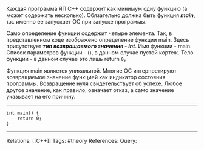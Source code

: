 Каждая программа ЯП C++ содержит как минимум одну функцию (а может содержать несколько). Обязательно должна быть функция ***main***, т.к. именно ее запускает ОС при запуске программы. 

Само определение функции содержит четыре элемента. Так, в представленном коде изображено определение функции main. Здесь присутствует ***тип возвращаемого значения - int***. Имя функции - main. Список параметров функции - (), в данном случае пустой кортеж. Тело функции - в данном случае это лишь return `0;`

Функция main является уникальной. Многие ОС интерпретируют возвращаемое значение функцией как индикатор состояния программы. Возвращение нуля свидетельствует об успехе. Любое другое значение, как правило, означает отказ, а само значение указывает на его причину. 

___
```
int main() {
	return 0;
}
```

___
Relations: [[C++]] 
Tags: #theory 
References: 
Query: 